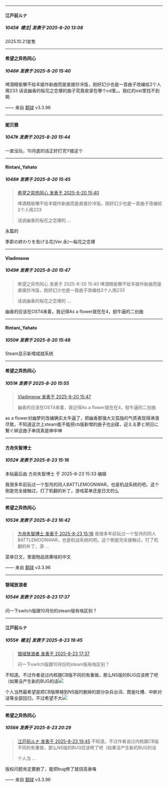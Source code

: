 ﻿
*****

####  江戸前ルナ  
##### 1045#         楼主| 发表于 2025-8-20 13:08

2025.10.21发售


*****

####  希望之异热同心  
##### 1046#       发表于 2025-8-20 15:40

啤酒精偷懒不给丰姬作新曲而是直接抄冷饭，刚好幻少也是一首曲子改编给2个人用233
话说幽香的桜花之恋塚的曲子究竟收录在哪个cd里。。我红的ost里找不到啊

—— 来自 [鹅球](https://www.pgyer.com/GcUxKd4w) v3.3.96

*****

####  妮贝雅  
##### 1047#       发表于 2025-8-20 15:44

一直没玩，10月底的话正好打完Y接这个


*****

####  Rintani_Yahato  
##### 1048#       发表于 2025-8-20 15:45

<blockquote><a href="httphttps://stage1st.com/2b/forum.php?mod=redirect&amp;goto=findpost&amp;pid=68295332&amp;ptid=1501717" target="_blank">希望之异热同心 发表于 2025-8-20 15:40</a>

啤酒精偷懒不给丰姬作新曲而是直接抄冷饭，刚好幻少也是一首曲子改编给2个人用233

话说幽香的桜花之恋塚的 ...</blockquote>
永篇的

季節の終わりを告げる花(Ver.永)～桜花之恋塚

*****

####  Vladimeow  
##### 1049#       发表于 2025-8-20 15:47

<blockquote>希望之异热同心 发表于 2025-8-20 15:40
啤酒精偷懒不给丰姬作新曲而是直接抄冷饭，刚好幻少也是一首曲子改编给2个人用233

话说幽香的桜花之恋塚的 ...</blockquote>
幽香的应该在OST4来着，我记得As a flower就在在4，挺牛逼的二创曲


*****

####  Rintani_Yahato  
##### 1050#       发表于 2025-8-20 15:48

Steam显示新增成就系统


*****

####  希望之异热同心  
##### 1051#       发表于 2025-8-20 15:55

<blockquote><a href="httphttps://stage1st.com/2b/forum.php?mod=redirect&amp;goto=findpost&amp;pid=68295374&amp;ptid=1501717" target="_blank">Vladimeow 发表于 2025-8-20 15:47</a>

幽香的应该在OST4来着，我记得As a flower就在在4，挺牛逼的二创曲</blockquote>
as a flower对幽梦的改编确实太牛逼了，把幽香那强大又孤独的气质表现得淋漓尽致，不知道这次上steam能不能把cb版新增的曲子也出碟，迎える夢と明日に繋ぐ絆这曲子串烧真是神中神


*****

####  方舟失智博士  
##### 1052#       发表于 2025-8-23 15:16

 本帖最后由 方舟失智博士 于 2025-8-23 15:33 编辑 

我很多年前玩过一个型月的同人BATTLEMOONWAR，也是机战系统的吧。这个倒是完全接触过，打了机翻的补丁，游戏菜单还是日文的么

*****

####  希望之异热同心  
##### 1053#       发表于 2025-8-23 16:42

<blockquote><a href="httphttps://stage1st.com/2b/forum.php?mod=redirect&amp;goto=findpost&amp;pid=68309809&amp;ptid=1501717" target="_blank">方舟失智博士 发表于 2025-8-23 15:16</a>
我很多年前玩过一个型月的同人BATTLEMOONWAR，也是机战系统的吧。这个倒是完全接触过，打了机翻的补丁，游 ...</blockquote>
菜单日文，里面物品效果啥的中文

—— 来自 [鹅球](https://www.pgyer.com/GcUxKd4w) v3.3.96

*****

####  银域放浪者  
##### 1054#       发表于 2025-8-23 17:37

问一下switch版跟10月份的steam版有啥区别？

*****

####  江戸前ルナ  
##### 1055#         楼主| 发表于 2025-8-23 19:45

<blockquote><a href="httphttps://stage1st.com/2b/forum.php?mod=redirect&amp;goto=findpost&amp;pid=68310251&amp;ptid=1501717" target="_blank">银域放浪者 发表于 2025-8-23 17:37</a>

问一下switch版跟10月份的steam版有啥区别？</blockquote>
不知道。不过作者说过内核跟CB版不同的有重做，那么NS版的BUG应该修了吧（如果没产生新的BUG的话<img src="https://static.stage1st.com/image/smiley/face2017/066.png" referrerpolicy="no-referrer">

个人当然最希望是把CB版移植到NS版时删掉的部分杂兵台词、图鉴吐槽、中断对话等全部回归，不过希望不大<img src="https://static.stage1st.com/image/smiley/face2017/068.png" referrerpolicy="no-referrer">

*****

####  希望之异热同心  
##### 1056#       发表于 2025-8-23 20:29

<blockquote><a href="httphttps://stage1st.com/2b/forum.php?mod=redirect&amp;goto=findpost&amp;pid=68310777&amp;ptid=1501717" target="_blank">江戸前ルナ 发表于 2025-8-23 19:45</a>
不知道。不过作者说过内核跟CB版不同的有重做，那么NS版的BUG应该修了吧（如果没产生新的BUG的话

个人当 ...</blockquote>
版权问题肯定要删了，能把bug修了就烧高香咯

—— 来自 [鹅球](https://www.pgyer.com/GcUxKd4w) v3.3.96

